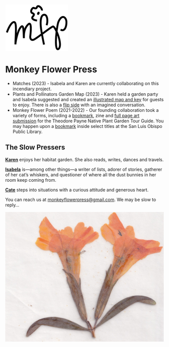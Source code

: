 ![mfp-logo-black.png](mfp-small-logo.png)

# Monkey Flower Press

- Matches (2023) - Isabela and Karen are currently collaborating on this incendiary project.
- Plants and Pollinators Garden Map (2023) - Karen held a garden party and Isabela suggested and created an [illustrated map and key](garden-map_v1.pdf) for guests to enjoy. There is also a [flip side](garden-convo.pdf) with an imagined conversation.
- Monkey Flower Poem (2021-2022) - Our founding collaboration took a variety of forms, including a [bookmark](bookmark-stack.jpg), zine and [full page art submission](mfp_fullpage_monkeyflower_v4.pdf) for the Theodore Payne Native Plant Garden Tour Guide. You may happen upon a [bookmark](bookmark-back.jpg) inside select titles at the San Luis Obispo Public Library. 

## The Slow Pressers

[**Karen**](Karen-photo.jpg) enjoys her habitat garden. She also reads, writes, dances and travels.

[**Isabela**](Isabela-photo.jpeg) is—among other things—a writer of lists, adorer of stories, gatherer of her cat’s whiskers, and questioner of where all the dust bunnies in her room keep coming from.

[**Cate**](cate-photo.jpeg) steps into situations with a curious attitude and generous heart. 

You can reach us at monkeyflowerpress@gmail.com. We may be slow to reply…

![yellow-pressed-monkey-flower.jpg](monkey-press-yellow.jpeg)

